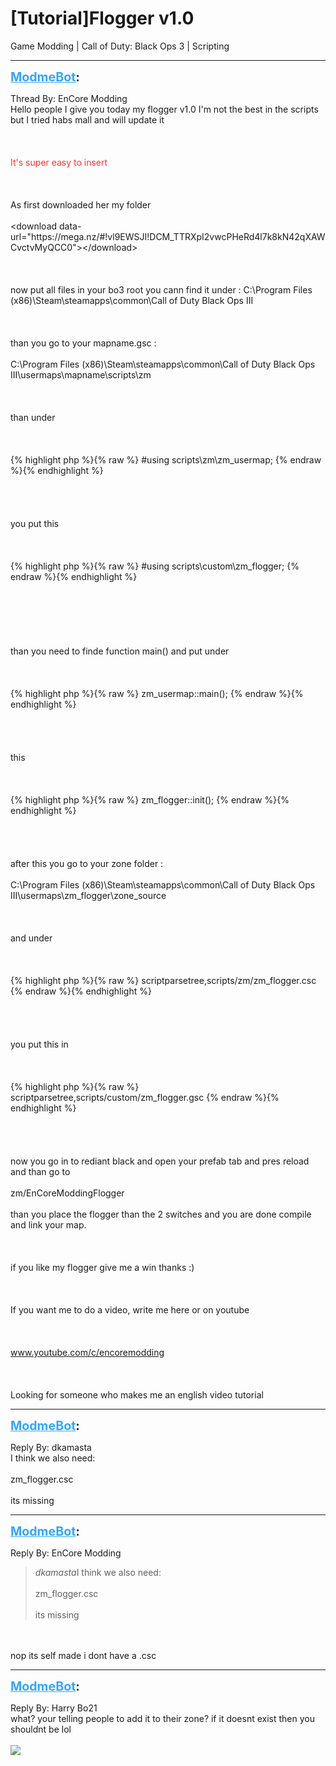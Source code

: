 # [Tutorial]Flogger v1.0
Game Modding | Call of Duty: Black Ops 3 | Scripting

---
<strong style="font-size: 1.4em;"><span style="text-decoration: underline;text-decoration-color: #34a7f9;"><span style="color:#34a7f9;">ModmeBot</span></span>:</strong>

<p>Thread By: EnCore Modding<br />Hello people I give you today my flogger v1.0 I&#39;m not the best in the scripts but I tried habs mall and will update it<br /><br /><br /><br /><span style="color:#ff3333;">It&#39;s super easy to insert</span><br /><br /><br /><br />As first downloaded her my folder<br /><br />&lt;download data-url=&quot;https://mega.nz/#!vl9EWSJI!DCM_TTRXpI2vwcPHeRd4l7k8kN42qXAWCvctvMyQCC0&quot;&gt;&lt;/download&gt;<br /><br /><br /><br />now put all files in your bo3 root you cann find it under : C:\Program Files (x86)\Steam\steamapps\common\Call of Duty Black Ops III<br /><br /><br /><br />than you go to your mapname.gsc : <br /><br />C:\Program Files (x86)\Steam\steamapps\common\Call of Duty Black Ops III\usermaps\mapname\scripts\zm<br /><br /><br /><br />than under <br /><br /><br /><br />{% highlight php %}{% raw %}
#using scripts\zm\zm_usermap;
{% endraw %}{% endhighlight %}
<br /><br /><br /><br /><br />you put this<br /><br /><br /><br />{% highlight php %}{% raw %}
#using scripts\custom\zm_flogger;
{% endraw %}{% endhighlight %}
<br /><br /><br /><br /><br /><br /><br />than you need to finde function main() and put under<br /><br /><br /><br />{% highlight php %}{% raw %}
zm_usermap::main();
{% endraw %}{% endhighlight %}
<br /><br /><br /><br /><br />this<br /><br /><br /><br />{% highlight php %}{% raw %}
zm_flogger::init();
{% endraw %}{% endhighlight %}
<br /><br /><br /><br /><br />after this you go to your zone folder :<br /><br />C:\Program Files (x86)\Steam\steamapps\common\Call of Duty Black Ops III\usermaps\zm_flogger\zone_source<br /><br /><br /><br />and under <br /><br /><br /><br />{% highlight php %}{% raw %}
scriptparsetree,scripts/zm/zm_flogger.csc
{% endraw %}{% endhighlight %}
<br /><br /><br /><br /><br />you put this in<br /><br /><br /><br />{% highlight php %}{% raw %}
scriptparsetree,scripts/custom/zm_flogger.gsc
{% endraw %}{% endhighlight %}
<br /><br /><br /><br /><br />now you go in to rediant black and open your prefab tab and pres reload and than go to<br /><br />zm/EnCoreModdingFlogger<br /><br />than you place the flogger than the 2 switches and you are done compile and link your map.<br /><br /><br /><br />if you like my flogger give me a win thanks :)<br /><br /><br /><br />If you want me to do a video, write me here or on youtube<br /><br /><br /><br /><a href=""http://www.youtube.com/c/encoremodding"">www.youtube.com/c/encoremodding</a><br /><br /><br /><br />Looking for someone who makes me an english video tutorial</p>

---
<strong style="font-size: 1.4em;"><span style="text-decoration: underline;text-decoration-color: #34a7f9;"><span style="color:#34a7f9;">ModmeBot</span></span>:</strong>

<p>Reply By: dkamasta<br />I think we also need:<br /><br />zm_flogger.csc<br /><br />its missing</p>

---
<strong style="font-size: 1.4em;"><span style="text-decoration: underline;text-decoration-color: #34a7f9;"><span style="color:#34a7f9;">ModmeBot</span></span>:</strong>

<p>Reply By: EnCore Modding<br /><blockquote><em>dkamasta</em>I think we also need:<br /><br />zm_flogger.csc<br /><br />its missing</blockquote><br /><br />nop its self made i dont have a .csc</p>

---
<strong style="font-size: 1.4em;"><span style="text-decoration: underline;text-decoration-color: #34a7f9;"><span style="color:#34a7f9;">ModmeBot</span></span>:</strong>

<p>Reply By: Harry Bo21<br />what? your telling people to add it to their zone? if it doesnt exist then you shouldnt be lol<br /> <br /><img style="max-width: 500px;" src="https://i.gyazo.com/1d2ba3621ad76dd04f582e759ef4f202.png"></p>
